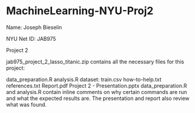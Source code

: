 # MachineLearning-NYU-Proj2
Name: Joseph Bieselin

NYU Net ID: JAB975

Project 2

jab975_project_2_lasso_titanic.zip contains all the necessary files for this project:

data_preparation.R
analysis.R
dataset: train.csv
how-to-help.txt
references.txt
Report.pdf
Project 2 - Presentation.pptx
data_preparation.R and analysis.R contain inline comments on why certain commands are run and what the expected results are. The presentation and report also review what was found.
